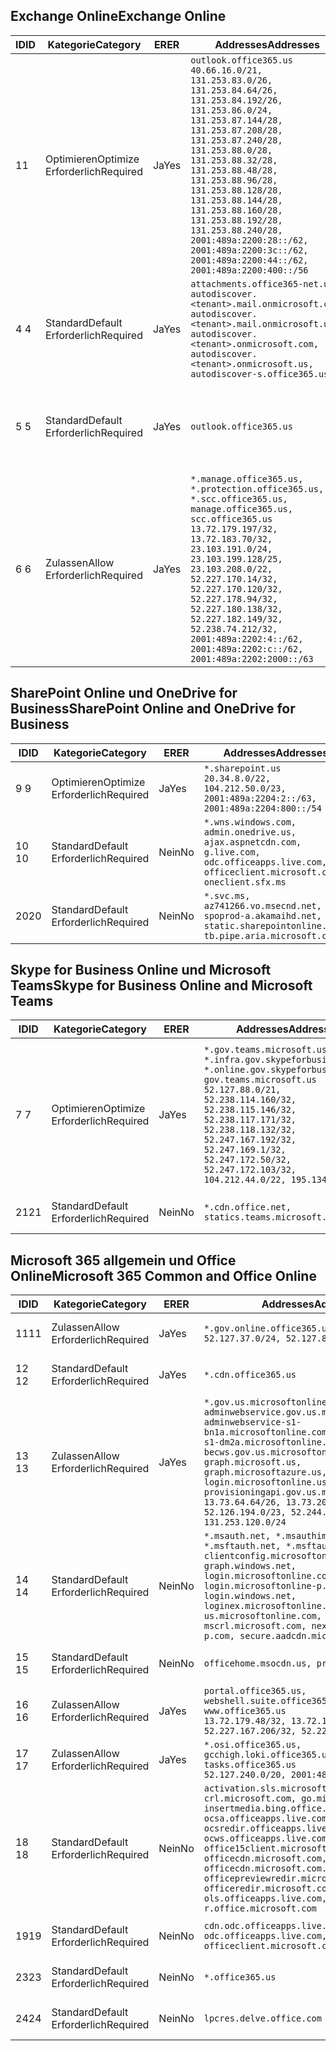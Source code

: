 <!--THIS FILE IS AUTOMATICALLY GENERATED. MANUAL CHANGES WILL BE OVERWRITTEN.-->
<!--Please contact the Office 365 Endpoints team with any questions.-->
<!--USGovGCCHigh endpoints version 2020010200-->
<!--File generated 2020-01-02 11:00:11.2921-->

## <a name="exchange-online"></a><span data-ttu-id="fdc17-101">Exchange Online</span><span class="sxs-lookup"><span data-stu-id="fdc17-101">Exchange Online</span></span>

<span data-ttu-id="fdc17-102">ID</span><span class="sxs-lookup"><span data-stu-id="fdc17-102">ID</span></span> | <span data-ttu-id="fdc17-103">Kategorie</span><span class="sxs-lookup"><span data-stu-id="fdc17-103">Category</span></span> | <span data-ttu-id="fdc17-104">ER</span><span class="sxs-lookup"><span data-stu-id="fdc17-104">ER</span></span> | <span data-ttu-id="fdc17-105">Addresses</span><span class="sxs-lookup"><span data-stu-id="fdc17-105">Addresses</span></span> | <span data-ttu-id="fdc17-106">Ports</span><span class="sxs-lookup"><span data-stu-id="fdc17-106">Ports</span></span>
-- | -------------------- | --- | ------------------------------------------------------------------------------------------------------------------------------------------------------------------------------------------------------------------------------------------------------------------------------------------------------------------------------------------------------------------------------------------------------------------------------------------------ | -------------------------------
<span data-ttu-id="fdc17-107">1</span><span class="sxs-lookup"><span data-stu-id="fdc17-107">1</span></span> | <span data-ttu-id="fdc17-108">Optimieren</span><span class="sxs-lookup"><span data-stu-id="fdc17-108">Optimize</span></span><BR><span data-ttu-id="fdc17-109">Erforderlich</span><span class="sxs-lookup"><span data-stu-id="fdc17-109">Required</span></span> | <span data-ttu-id="fdc17-110">Ja</span><span class="sxs-lookup"><span data-stu-id="fdc17-110">Yes</span></span> | `outlook.office365.us`<BR>`40.66.16.0/21, 131.253.83.0/26, 131.253.84.64/26, 131.253.84.192/26, 131.253.86.0/24, 131.253.87.144/28, 131.253.87.208/28, 131.253.87.240/28, 131.253.88.0/28, 131.253.88.32/28, 131.253.88.48/28, 131.253.88.96/28, 131.253.88.128/28, 131.253.88.144/28, 131.253.88.160/28, 131.253.88.192/28, 131.253.88.240/28, 2001:489a:2200:28::/62, 2001:489a:2200:3c::/62, 2001:489a:2200:44::/62, 2001:489a:2200:400::/56` | <span data-ttu-id="fdc17-111">**TCP:** 443, 80</span><span class="sxs-lookup"><span data-stu-id="fdc17-111">**TCP:** 443, 80</span></span>
<span data-ttu-id="fdc17-112">4 </span><span class="sxs-lookup"><span data-stu-id="fdc17-112">4</span></span> | <span data-ttu-id="fdc17-113">Standard</span><span class="sxs-lookup"><span data-stu-id="fdc17-113">Default</span></span><BR><span data-ttu-id="fdc17-114">Erforderlich</span><span class="sxs-lookup"><span data-stu-id="fdc17-114">Required</span></span> | <span data-ttu-id="fdc17-115">Ja</span><span class="sxs-lookup"><span data-stu-id="fdc17-115">Yes</span></span> | `attachments.office365-net.us, autodiscover.<tenant>.mail.onmicrosoft.com, autodiscover.<tenant>.mail.onmicrosoft.us, autodiscover.<tenant>.onmicrosoft.com, autodiscover.<tenant>.onmicrosoft.us, autodiscover-s.office365.us` | <span data-ttu-id="fdc17-116">**TCP:** 443, 80</span><span class="sxs-lookup"><span data-stu-id="fdc17-116">**TCP:** 443, 80</span></span>
<span data-ttu-id="fdc17-117">5 </span><span class="sxs-lookup"><span data-stu-id="fdc17-117">5</span></span> | <span data-ttu-id="fdc17-118">Standard</span><span class="sxs-lookup"><span data-stu-id="fdc17-118">Default</span></span><BR><span data-ttu-id="fdc17-119">Erforderlich</span><span class="sxs-lookup"><span data-stu-id="fdc17-119">Required</span></span> | <span data-ttu-id="fdc17-120">Ja</span><span class="sxs-lookup"><span data-stu-id="fdc17-120">Yes</span></span> | `outlook.office365.us` | <span data-ttu-id="fdc17-121">**TCP:** 143, 25, 587, 993, 995</span><span class="sxs-lookup"><span data-stu-id="fdc17-121">**TCP:** 143, 25, 587, 993, 995</span></span>
<span data-ttu-id="fdc17-122">6 </span><span class="sxs-lookup"><span data-stu-id="fdc17-122">6</span></span> | <span data-ttu-id="fdc17-123">Zulassen</span><span class="sxs-lookup"><span data-stu-id="fdc17-123">Allow</span></span><BR><span data-ttu-id="fdc17-124">Erforderlich</span><span class="sxs-lookup"><span data-stu-id="fdc17-124">Required</span></span> | <span data-ttu-id="fdc17-125">Ja</span><span class="sxs-lookup"><span data-stu-id="fdc17-125">Yes</span></span> | `*.manage.office365.us, *.protection.office365.us, *.scc.office365.us, manage.office365.us, scc.office365.us`<BR>`13.72.179.197/32, 13.72.183.70/32, 23.103.191.0/24, 23.103.199.128/25, 23.103.208.0/22, 52.227.170.14/32, 52.227.170.120/32, 52.227.178.94/32, 52.227.180.138/32, 52.227.182.149/32, 52.238.74.212/32, 2001:489a:2202:4::/62, 2001:489a:2202:c::/62, 2001:489a:2202:2000::/63` | <span data-ttu-id="fdc17-126">**TCP:** 25, 443</span><span class="sxs-lookup"><span data-stu-id="fdc17-126">**TCP:** 25, 443</span></span>

## <a name="sharepoint-online-and-onedrive-for-business"></a><span data-ttu-id="fdc17-127">SharePoint Online und OneDrive for Business</span><span class="sxs-lookup"><span data-stu-id="fdc17-127">SharePoint Online and OneDrive for Business</span></span>

<span data-ttu-id="fdc17-128">ID</span><span class="sxs-lookup"><span data-stu-id="fdc17-128">ID</span></span> | <span data-ttu-id="fdc17-129">Kategorie</span><span class="sxs-lookup"><span data-stu-id="fdc17-129">Category</span></span> | <span data-ttu-id="fdc17-130">ER</span><span class="sxs-lookup"><span data-stu-id="fdc17-130">ER</span></span> | <span data-ttu-id="fdc17-131">Addresses</span><span class="sxs-lookup"><span data-stu-id="fdc17-131">Addresses</span></span> | <span data-ttu-id="fdc17-132">Ports</span><span class="sxs-lookup"><span data-stu-id="fdc17-132">Ports</span></span>
-- | -------------------- | --- | --------------------------------------------------------------------------------------------------------------------------------------------- | ----------------
<span data-ttu-id="fdc17-133">9 </span><span class="sxs-lookup"><span data-stu-id="fdc17-133">9</span></span> | <span data-ttu-id="fdc17-134">Optimieren</span><span class="sxs-lookup"><span data-stu-id="fdc17-134">Optimize</span></span><BR><span data-ttu-id="fdc17-135">Erforderlich</span><span class="sxs-lookup"><span data-stu-id="fdc17-135">Required</span></span> | <span data-ttu-id="fdc17-136">Ja</span><span class="sxs-lookup"><span data-stu-id="fdc17-136">Yes</span></span> | `*.sharepoint.us`<BR>`20.34.8.0/22, 104.212.50.0/23, 2001:489a:2204:2::/63, 2001:489a:2204:800::/54` | <span data-ttu-id="fdc17-137">**TCP:** 443, 80</span><span class="sxs-lookup"><span data-stu-id="fdc17-137">**TCP:** 443, 80</span></span>
<span data-ttu-id="fdc17-138">10 </span><span class="sxs-lookup"><span data-stu-id="fdc17-138">10</span></span> | <span data-ttu-id="fdc17-139">Standard</span><span class="sxs-lookup"><span data-stu-id="fdc17-139">Default</span></span><BR><span data-ttu-id="fdc17-140">Erforderlich</span><span class="sxs-lookup"><span data-stu-id="fdc17-140">Required</span></span> | <span data-ttu-id="fdc17-141">Nein</span><span class="sxs-lookup"><span data-stu-id="fdc17-141">No</span></span> | `*.wns.windows.com, admin.onedrive.us, ajax.aspnetcdn.com, g.live.com, odc.officeapps.live.com, officeclient.microsoft.com, oneclient.sfx.ms` | <span data-ttu-id="fdc17-142">**TCP:** 443, 80</span><span class="sxs-lookup"><span data-stu-id="fdc17-142">**TCP:** 443, 80</span></span>
<span data-ttu-id="fdc17-143">20</span><span class="sxs-lookup"><span data-stu-id="fdc17-143">20</span></span> | <span data-ttu-id="fdc17-144">Standard</span><span class="sxs-lookup"><span data-stu-id="fdc17-144">Default</span></span><BR><span data-ttu-id="fdc17-145">Erforderlich</span><span class="sxs-lookup"><span data-stu-id="fdc17-145">Required</span></span> | <span data-ttu-id="fdc17-146">Nein</span><span class="sxs-lookup"><span data-stu-id="fdc17-146">No</span></span> | `*.svc.ms, az741266.vo.msecnd.net, spoprod-a.akamaihd.net, static.sharepointonline.com, tb.pipe.aria.microsoft.com` | <span data-ttu-id="fdc17-147">**TCP:** 443, 80</span><span class="sxs-lookup"><span data-stu-id="fdc17-147">**TCP:** 443, 80</span></span>

## <a name="skype-for-business-online-and-microsoft-teams"></a><span data-ttu-id="fdc17-148">Skype for Business Online und Microsoft Teams</span><span class="sxs-lookup"><span data-stu-id="fdc17-148">Skype for Business Online and Microsoft Teams</span></span>

<span data-ttu-id="fdc17-149">ID</span><span class="sxs-lookup"><span data-stu-id="fdc17-149">ID</span></span> | <span data-ttu-id="fdc17-150">Kategorie</span><span class="sxs-lookup"><span data-stu-id="fdc17-150">Category</span></span> | <span data-ttu-id="fdc17-151">ER</span><span class="sxs-lookup"><span data-stu-id="fdc17-151">ER</span></span> | <span data-ttu-id="fdc17-152">Addresses</span><span class="sxs-lookup"><span data-stu-id="fdc17-152">Addresses</span></span> | <span data-ttu-id="fdc17-153">Ports</span><span class="sxs-lookup"><span data-stu-id="fdc17-153">Ports</span></span>
-- | -------------------- | --- | --------------------------------------------------------------------------------------------------------------------------------------------------------------------------------------------------------------------------------------------------------------------------------------------------------------------------------- | ---------------------------------------------------
<span data-ttu-id="fdc17-154">7 </span><span class="sxs-lookup"><span data-stu-id="fdc17-154">7</span></span> | <span data-ttu-id="fdc17-155">Optimieren</span><span class="sxs-lookup"><span data-stu-id="fdc17-155">Optimize</span></span><BR><span data-ttu-id="fdc17-156">Erforderlich</span><span class="sxs-lookup"><span data-stu-id="fdc17-156">Required</span></span> | <span data-ttu-id="fdc17-157">Ja</span><span class="sxs-lookup"><span data-stu-id="fdc17-157">Yes</span></span> | `*.gov.teams.microsoft.us, *.infra.gov.skypeforbusiness.us, *.online.gov.skypeforbusiness.us, gov.teams.microsoft.us`<BR>`52.127.88.0/21, 52.238.114.160/32, 52.238.115.146/32, 52.238.117.171/32, 52.238.118.132/32, 52.247.167.192/32, 52.247.169.1/32, 52.247.172.50/32, 52.247.172.103/32, 104.212.44.0/22, 195.134.228.0/22` | <span data-ttu-id="fdc17-158">**TCP:** 443, 80</span><span class="sxs-lookup"><span data-stu-id="fdc17-158">**TCP:** 443, 80</span></span><BR><span data-ttu-id="fdc17-159">**UDP:** 3478, 3479, 3480, 3481</span><span class="sxs-lookup"><span data-stu-id="fdc17-159">**UDP:** 3478, 3479, 3480, 3481</span></span>
<span data-ttu-id="fdc17-160">21</span><span class="sxs-lookup"><span data-stu-id="fdc17-160">21</span></span> | <span data-ttu-id="fdc17-161">Standard</span><span class="sxs-lookup"><span data-stu-id="fdc17-161">Default</span></span><BR><span data-ttu-id="fdc17-162">Erforderlich</span><span class="sxs-lookup"><span data-stu-id="fdc17-162">Required</span></span> | <span data-ttu-id="fdc17-163">Nein</span><span class="sxs-lookup"><span data-stu-id="fdc17-163">No</span></span> | `*.cdn.office.net, statics.teams.microsoft.com` | <span data-ttu-id="fdc17-164">**TCP:** 443</span><span class="sxs-lookup"><span data-stu-id="fdc17-164">**TCP:** 443</span></span>

## <a name="microsoft-365-common-and-office-online"></a><span data-ttu-id="fdc17-165">Microsoft 365 allgemein und Office Online</span><span class="sxs-lookup"><span data-stu-id="fdc17-165">Microsoft 365 Common and Office Online</span></span>

<span data-ttu-id="fdc17-166">ID</span><span class="sxs-lookup"><span data-stu-id="fdc17-166">ID</span></span> | <span data-ttu-id="fdc17-167">Kategorie</span><span class="sxs-lookup"><span data-stu-id="fdc17-167">Category</span></span> | <span data-ttu-id="fdc17-168">ER</span><span class="sxs-lookup"><span data-stu-id="fdc17-168">ER</span></span> | <span data-ttu-id="fdc17-169">Addresses</span><span class="sxs-lookup"><span data-stu-id="fdc17-169">Addresses</span></span> | <span data-ttu-id="fdc17-170">Ports</span><span class="sxs-lookup"><span data-stu-id="fdc17-170">Ports</span></span>
-- | ------------------- | --- | --------------------------------------------------------------------------------------------------------------------------------------------------------------------------------------------------------------------------------------------------------------------------------------------------------------------------------------------------------------------------------------------------------------------- | ----------------
<span data-ttu-id="fdc17-171">11</span><span class="sxs-lookup"><span data-stu-id="fdc17-171">11</span></span> | <span data-ttu-id="fdc17-172">Zulassen</span><span class="sxs-lookup"><span data-stu-id="fdc17-172">Allow</span></span><BR><span data-ttu-id="fdc17-173">Erforderlich</span><span class="sxs-lookup"><span data-stu-id="fdc17-173">Required</span></span> | <span data-ttu-id="fdc17-174">Ja</span><span class="sxs-lookup"><span data-stu-id="fdc17-174">Yes</span></span> | `*.gov.online.office365.us`<BR>`52.127.37.0/24, 52.127.82.0/23` | <span data-ttu-id="fdc17-175">**TCP:** 443</span><span class="sxs-lookup"><span data-stu-id="fdc17-175">**TCP:** 443</span></span>
<span data-ttu-id="fdc17-176">12 </span><span class="sxs-lookup"><span data-stu-id="fdc17-176">12</span></span> | <span data-ttu-id="fdc17-177">Standard</span><span class="sxs-lookup"><span data-stu-id="fdc17-177">Default</span></span><BR><span data-ttu-id="fdc17-178">Erforderlich</span><span class="sxs-lookup"><span data-stu-id="fdc17-178">Required</span></span> | <span data-ttu-id="fdc17-179">Ja</span><span class="sxs-lookup"><span data-stu-id="fdc17-179">Yes</span></span> | `*.cdn.office365.us` | <span data-ttu-id="fdc17-180">**TCP:** 443</span><span class="sxs-lookup"><span data-stu-id="fdc17-180">**TCP:** 443</span></span>
<span data-ttu-id="fdc17-181">13 </span><span class="sxs-lookup"><span data-stu-id="fdc17-181">13</span></span> | <span data-ttu-id="fdc17-182">Zulassen</span><span class="sxs-lookup"><span data-stu-id="fdc17-182">Allow</span></span><BR><span data-ttu-id="fdc17-183">Erforderlich</span><span class="sxs-lookup"><span data-stu-id="fdc17-183">Required</span></span> | <span data-ttu-id="fdc17-184">Ja</span><span class="sxs-lookup"><span data-stu-id="fdc17-184">Yes</span></span> | `*.gov.us.microsoftonline.com, adminwebservice.gov.us.microsoftonline.com, adminwebservice-s1-bn1a.microsoftonline.com, adminwebservice-s1-dm2a.microsoftonline.com, becws.gov.us.microsoftonline.com, graph.microsoft.us, graph.microsoftazure.us, login.microsoftonline.us, provisioningapi.gov.us.microsoftonline.com`<BR>`13.73.64.64/26, 13.73.208.128/25, 52.126.194.0/23, 52.244.120.128/25, 131.253.120.0/24` | <span data-ttu-id="fdc17-185">**TCP:** 443</span><span class="sxs-lookup"><span data-stu-id="fdc17-185">**TCP:** 443</span></span>
<span data-ttu-id="fdc17-186">14 </span><span class="sxs-lookup"><span data-stu-id="fdc17-186">14</span></span> | <span data-ttu-id="fdc17-187">Standard</span><span class="sxs-lookup"><span data-stu-id="fdc17-187">Default</span></span><BR><span data-ttu-id="fdc17-188">Erforderlich</span><span class="sxs-lookup"><span data-stu-id="fdc17-188">Required</span></span> | <span data-ttu-id="fdc17-189">Nein</span><span class="sxs-lookup"><span data-stu-id="fdc17-189">No</span></span> | `*.msauth.net, *.msauthimages.us, *.msftauth.net, *.msftauthimages.us, clientconfig.microsoftonline-p.net, graph.windows.net, login.microsoftonline.com, login.microsoftonline-p.com, login.windows.net, loginex.microsoftonline.com, login-us.microsoftonline.com, mscrl.microsoft.com, nexus.microsoftonline-p.com, secure.aadcdn.microsoftonline-p.com` | <span data-ttu-id="fdc17-190">**TCP:** 443</span><span class="sxs-lookup"><span data-stu-id="fdc17-190">**TCP:** 443</span></span>
<span data-ttu-id="fdc17-191">15 </span><span class="sxs-lookup"><span data-stu-id="fdc17-191">15</span></span> | <span data-ttu-id="fdc17-192">Standard</span><span class="sxs-lookup"><span data-stu-id="fdc17-192">Default</span></span><BR><span data-ttu-id="fdc17-193">Erforderlich</span><span class="sxs-lookup"><span data-stu-id="fdc17-193">Required</span></span> | <span data-ttu-id="fdc17-194">Nein</span><span class="sxs-lookup"><span data-stu-id="fdc17-194">No</span></span> | `officehome.msocdn.us, prod.msocdn.us` | <span data-ttu-id="fdc17-195">**TCP:** 443, 80</span><span class="sxs-lookup"><span data-stu-id="fdc17-195">**TCP:** 443, 80</span></span>
<span data-ttu-id="fdc17-196">16 </span><span class="sxs-lookup"><span data-stu-id="fdc17-196">16</span></span> | <span data-ttu-id="fdc17-197">Zulassen</span><span class="sxs-lookup"><span data-stu-id="fdc17-197">Allow</span></span><BR><span data-ttu-id="fdc17-198">Erforderlich</span><span class="sxs-lookup"><span data-stu-id="fdc17-198">Required</span></span> | <span data-ttu-id="fdc17-199">Ja</span><span class="sxs-lookup"><span data-stu-id="fdc17-199">Yes</span></span> | `portal.office365.us, webshell.suite.office365.us, www.office365.us`<BR>`13.72.179.48/32, 13.72.188.8/32, 52.227.167.206/32, 52.227.170.242/32` | <span data-ttu-id="fdc17-200">**TCP:** 443, 80</span><span class="sxs-lookup"><span data-stu-id="fdc17-200">**TCP:** 443, 80</span></span>
<span data-ttu-id="fdc17-201">17 </span><span class="sxs-lookup"><span data-stu-id="fdc17-201">17</span></span> | <span data-ttu-id="fdc17-202">Zulassen</span><span class="sxs-lookup"><span data-stu-id="fdc17-202">Allow</span></span><BR><span data-ttu-id="fdc17-203">Erforderlich</span><span class="sxs-lookup"><span data-stu-id="fdc17-203">Required</span></span> | <span data-ttu-id="fdc17-204">Ja</span><span class="sxs-lookup"><span data-stu-id="fdc17-204">Yes</span></span> | `*.osi.office365.us, gcchigh.loki.office365.us, tasks.office365.us`<BR>`52.127.240.0/20, 2001:489a:2206::/48` | <span data-ttu-id="fdc17-205">**TCP:** 443</span><span class="sxs-lookup"><span data-stu-id="fdc17-205">**TCP:** 443</span></span>
<span data-ttu-id="fdc17-206">18 </span><span class="sxs-lookup"><span data-stu-id="fdc17-206">18</span></span> | <span data-ttu-id="fdc17-207">Standard</span><span class="sxs-lookup"><span data-stu-id="fdc17-207">Default</span></span><BR><span data-ttu-id="fdc17-208">Erforderlich</span><span class="sxs-lookup"><span data-stu-id="fdc17-208">Required</span></span> | <span data-ttu-id="fdc17-209">Nein</span><span class="sxs-lookup"><span data-stu-id="fdc17-209">No</span></span> | `activation.sls.microsoft.com, crl.microsoft.com, go.microsoft.com, insertmedia.bing.office.net, ocsa.officeapps.live.com, ocsredir.officeapps.live.com, ocws.officeapps.live.com, office15client.microsoft.com, officecdn.microsoft.com, officecdn.microsoft.com.edgesuite.net, officepreviewredir.microsoft.com, officeredir.microsoft.com, ols.officeapps.live.com, r.office.microsoft.com` | <span data-ttu-id="fdc17-210">**TCP:** 443, 80</span><span class="sxs-lookup"><span data-stu-id="fdc17-210">**TCP:** 443, 80</span></span>
<span data-ttu-id="fdc17-211">19</span><span class="sxs-lookup"><span data-stu-id="fdc17-211">19</span></span> | <span data-ttu-id="fdc17-212">Standard</span><span class="sxs-lookup"><span data-stu-id="fdc17-212">Default</span></span><BR><span data-ttu-id="fdc17-213">Erforderlich</span><span class="sxs-lookup"><span data-stu-id="fdc17-213">Required</span></span> | <span data-ttu-id="fdc17-214">Nein</span><span class="sxs-lookup"><span data-stu-id="fdc17-214">No</span></span> | `cdn.odc.officeapps.live.com, odc.officeapps.live.com, officeclient.microsoft.com` | <span data-ttu-id="fdc17-215">**TCP:** 443, 80</span><span class="sxs-lookup"><span data-stu-id="fdc17-215">**TCP:** 443, 80</span></span>
<span data-ttu-id="fdc17-216">23</span><span class="sxs-lookup"><span data-stu-id="fdc17-216">23</span></span> | <span data-ttu-id="fdc17-217">Standard</span><span class="sxs-lookup"><span data-stu-id="fdc17-217">Default</span></span><BR><span data-ttu-id="fdc17-218">Erforderlich</span><span class="sxs-lookup"><span data-stu-id="fdc17-218">Required</span></span> | <span data-ttu-id="fdc17-219">Nein</span><span class="sxs-lookup"><span data-stu-id="fdc17-219">No</span></span> | `*.office365.us` | <span data-ttu-id="fdc17-220">**TCP:** 443, 80</span><span class="sxs-lookup"><span data-stu-id="fdc17-220">**TCP:** 443, 80</span></span>
<span data-ttu-id="fdc17-221">24</span><span class="sxs-lookup"><span data-stu-id="fdc17-221">24</span></span> | <span data-ttu-id="fdc17-222">Standard</span><span class="sxs-lookup"><span data-stu-id="fdc17-222">Default</span></span><BR><span data-ttu-id="fdc17-223">Erforderlich</span><span class="sxs-lookup"><span data-stu-id="fdc17-223">Required</span></span> | <span data-ttu-id="fdc17-224">Nein</span><span class="sxs-lookup"><span data-stu-id="fdc17-224">No</span></span> | `lpcres.delve.office.com` | <span data-ttu-id="fdc17-225">**TCP:** 443</span><span class="sxs-lookup"><span data-stu-id="fdc17-225">**TCP:** 443</span></span>
